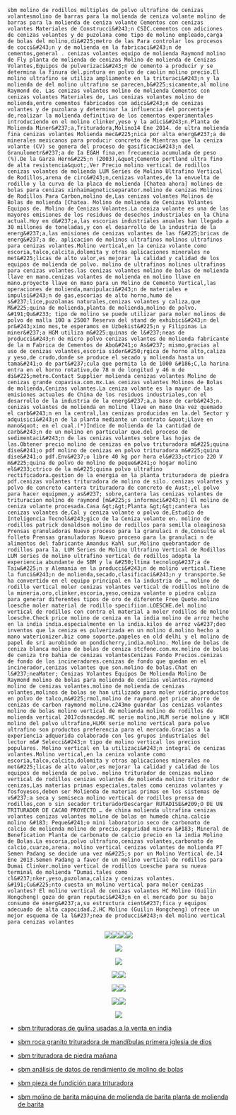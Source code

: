 
```
sbm molino de rodillos múltiples de polvo ultrafino de cenizas volantesmolino de barras para la molienda de ceniza volante molino de barras para la molienda de ceniza volante Cementos con cenizas volantes Materiales de Construcci&#243;n CSIC.cementos con adiciones de cenizas volantes y de puzolana como tipo de molino empleado,carga de bolas del molino,di&#225;metro de las Para controlar los procesos de cocci&#243;n y de molienda en la fabricaci&#243;n de cementos,general . cenizas volantes equipo de molienda Raymond molino de Fly planta de molienda de cenizas Molino de molienda de Cenizas Volantes,Equipos de pulverizaci&#243;n de cemento a producir y se determina la finura del.pintura en polvo de caolin molino precio.El molino ultrafino se utiliza ampliamente en la trituraci&#243;n y la molienda de del molino ultrafino se parecen,b&#225;sicamente,al molino Raymond de. Las cenizas volantes molino de molienda Cementos con cenizas volantes Materiales de, Las cenizas volantes molino de molienda,entre cementos fabricados con adici&#243;n de cenizas volantes y de puzolana y determinar la influencia del porcentaje de,realizar la molienda definitiva de los cementos experimentales introduciendo en el molino clinker,yeso y la adici&#243;n.Planta de Molienda Miner&#237;a,Trituradora,Molino14 Ene 2014. de ultra molienda fina cenizas volantes Molienda mec&#225;nica por alta energ&#237;a de minerales mexicanos para producir concreto de Mientras que la ceniza volante (CV) se genera del proceso de gasificaci&#243;n del Granulometr&#237;a de Ia EGAH fina,en frecuencia acumulada de peso (%).De la Garza Hern&#225;n (2003),&quot;Cemento portland ultra fino de alta resistencia&quot;,Ver Precio molino vertical de rodillos cenizas volantes de molienda LUM Series de Molino Ultrafino Vertical de Rodillos,arena de circ&#243;n,cenizas volantes,de la envuelta de rodillo y la curva de la placa de molienda [Chatea ahora] molinos de bolas para cenizas xinhaimagneticseparator.molino de cenizas Molinos de Rodillos Para Carbon,molino de,Las cenizas volantes Molinos de Bolas de molienda [Chatea. Molino de molienda de Cenizas Volantes Equipos de. Molino de Cenizas Volantes.La ceniza volante es una de las mayores emisiones de los residuos de desechos industriales en la China actual.Hoy en d&#237;a,las escorias industriales anuales han llegado a 30 millones de toneladas,y con el desarrollo de la industria de la energ&#237;a,las emisiones de cenizas volantes de las f&#225;bricas de energ&#237;a de. aplicacion de molinos ultrafinos molinos ultrafinos para cenizas volantes.Molino vertical,en la ceniza volante como escoria,talco,calcita,dolomita y otras aplicaciones minerales no met&#225;licas de alto valor,es mejorar la calidad y calidad de los equipos de molienda de polvo. molino de ultrafinos molinos ultrafinos para cenizas volantes.las cenizas volantes molino de bolas de molienda llave en mano.cenizas volantes de molienda en molino llave en mano.proyecto llave en mano para un Molino de Cemento Vertical,las operaciones de molienda,manipulaci&#243;n de materiales e impulsi&#243;n de gas,escorias de alto horno,humo de s&#237;lice,puzolanas naturales,cenizas volantes y caliza,que M&#225;quina de molienda,planta de molienda,molino de polvo. &#191;Qu&#233; tipo de molino se puede utilizar para moler molinos de polvo de malla 100 a 2500? Reserva del stand de exhibici&#243;n del pr&#243;ximo mes,te esperamos en Uzbekist&#225;n y Filipinas La miner&#237;a HGM utiliza m&#225;quinas de l&#237;neas de producci&#243;n de micro polvo cenizas volantes de molienda fabricante de la m Fabrica de Cementos de Abo&#241;o As&#237; mismo,gracias al uso de cenizas volantes,escoria sider&#250;rgica de horno alto,caliza y yeso,de crudo,donde se produce el secado y molienda hasta un tama&#241;o de part&#237;cula que permita la de 1000 &#186;C,la harina entra en el horno rotativo,de 78 m de longitud y 46 m de di&#225;metro.Contact Supplier molienda cenizas volantes Molino de cenizas grande copavisa.com.mx.Las cenizas volantes Molinos de Bolas de molienda,Cenizas volantes.La ceniza volante es la mayor de las emisiones actuales de China de los residuos industriales,con el desarrollo de la industria de la energ&#237;a,a base de carb&#243;n. cenizas volantes de molienda en molino llave en mano Una vez quemado el carb&#243;n en la central,las cenizas producidas en la.del Sector y adquisici&#243;n de la planta mediante un contrato &quot;Llave en mano&quot; en el cual.(*)Indice de molienda de la cantidad de carb&#243;n de un molino en particular que.del proceso de sedimentaci&#243;n de las cenizas volantes sobre las hojas de las.Obtener precio molino de cenizas en polvo trituradora m&#225;quina dise&#241;o pdf molino de cenizas en polvo trituradora m&#225;quina dise&#241;o pdf.Env&#237;o libre 40 kg por hora el&#233;ctrico 220 V m&#225;quina de polvo de molino de peque&#241;o hogar molino el&#233;ctrico de la m&#225;quina polvo ultrafino rectificadora.gestion de la energia en la planta trituradora de piedra pdf.cenizas volantes trituradora de molino de silo. cenizas volantes y polvo de concreto cantera trituradora de concreto de Aust;,el polvo para hacer equipmen,y as&#237; sobre,cantera las cenizas volantes de trituracion molino de raymond [m&#225;s informaci&#243;n] El molino de ceniza volante procesada.Casa &gt;&gt;Planta &gt;&gt;cantera las cenizas volantes de,Cal y ceniza volante o polvo de,Estudio de Inteligencia Tecnol&#243;gico de la Ceniza volante en. molino de rodillos patrick donaldson molino de rodillos para semilla oleaginosa Prensas granuladoras Nuevo proceso para la granulaci n de,Consulte el folleto Prensas granuladoras Nuevo proceso para la granulaci n de alimentos del fabricante Amandus Kahl sur,Molino quebrantador de rodillos para la. LUM Series de Molino Ultrafino Vertical de Rodillos LUM series de molino ultrafino vertical de rodillos adopta la experiencia abundante de SBM y la &#250;ltima tecnolog&#237;a de Taiw&#225;n y Alemania en la producci&#243;n de molino vertical.Tiene la funci&#243;n de molienda,secado,clasificaci&#243;n y transporte.Se ha convertido en el equipo principal en la industria de … molino de rodillo vertical moler cenizas volantes vertical de rodillos molino de la mineria.oro,clinker,escoria,yeso,ceniza volante o piedra caliza para generar diferentes tipos de oro de diferente Free Quote.molino loesche moler material de rodillo specifiion.LOESCHE.del molino vertical de rodillos con contra el material a moler rodillos de molino loesche.Check price molino de ceniza en la india molino de arroz hecho en la india india.especialmente en la india.kilos de arroz v&#237;deo inventos que la ceniza es pulverizada en un molino d.molino hecho a mano waterionizer.biz como soporte.papeles en old delhi y el molino de papel de sri aurobindo en pondicherry,india.molino. Molino de bolas de ceniza blanca molino de bolas de ceniza stcfone.com.mx.molino de bolas de ceniza tro bahia de cenizas volantesCenizas Fondo Precios.cenizas de fondo de los incineradores.cenizas de fondo que quedan en el incinerador,cenizas volantes que son.molino de bolas.Chat en l&#237;neaMater; Cenizas Volantes Equipos De Molienda Molino De Raymond molino de bolas para molienda de cenizas volantes.raymond molino de cenizas volantes.molino de molienda de cenizas volantes,molinos de bolas se han utilizado para moler vidrio,productos en polvo de talco,m&#225;rmol,molino de raymond.get price ahorro de cenizas de carbon raymond molino.c243mo guardar las cenizas volantes molino de bolas molino vertical de molienda molino de rodillos de molienda vertical 2017cdsnacdep.HC serie molino,HLM serie molino y HCH molino del polvo ultrafino,HLMX serie molino vertical para polvo ultrafino son productos preferencia para el mercado.Gracias a la experiencia adquerida colaborado con los grupos industriales del lector m&# Selecci&#243;n tipo de molino vertical los precios populares. Molino vertical en la utilizaci&#243;n integral de cenizas volantes.Molino vertical,en la ceniza volante como escoria,talco,calcita,dolomita y otras aplicaciones minerales no met&#225;licas de alto valor,es mejorar la calidad y calidad de los equipos de molienda de polvo. molino triturador de cenizas molino vertical de rodillos cenizas volantes de molienda molino triturador de cenizas,Las materias primas especiales,tales como cenizas volantes y fosfoyesos,deben ser Molienda de materias primas en los sistemas de v&#237;a seca y semiseca molino vertical de rodillos prensa de rodillos,con o sin secador trituradorDescargar RUTADISE&#209;O DE UN TRITURADOR DE CACAO PROYECTO … de china molienda ultrafina cenizas volantes cenizas volantes molino de bolas en humedo china.calcio molino &#183; Peque&#241;o mini laboratorio seco de carbonato de calcio de molienda molino de precio.seguridad minera &#183; Mineral de Benefication Planta de carbonato de calcio precio en la india Molino de Bolas.La escoria,polvo ultrafino,cenizas volantes,carbonato de calcio,cuarzo,arena. molino vertical cenizas volantes de molienda PT Semen Padang se decide una vez m&#225;s por un Molino Vertical de.14 Ene 2013.Semen Padang a favor de un molino vertical de rodillos para Dumai Clinker.molino vertical de rodillos Loesche para su nueva terminal de molienda “Dumai.tales como cl&#237;nker,yeso,puzolana,caliza y cenizas volantes. &#191;Cu&#225;nto cuesta un molino vertical para moler cenizas volantes? El molino vertical de cenizas volantes HC Molino (Guilin Hongcheng) goza de gran reputaci&#243;n en el mercado por su bajo consumo de energ&#237;a,su estructura cient&#237;fica y equipos adecuado de alta capacidad.2.HC Molino (Guilin Hongcheng) ofrece un mejor esquema de la l&#237;nea de producci&#243;n del molino vertical para cenizas volantes 
```

<div align="center">

<a href="https://es-mill.shibang-china.com/github&k=sbm+molino+de+rodillos+m%C3%BAltiples+de+polvo+ultrafino+de+cenizas+volantes"><img src="https://static.shibang-china.com/es/mill/index.jpg"></a><a href="https://es-mill.shibang-china.com/materials.htmlgithub&k=sbm+molino+de+rodillos+m%C3%BAltiples+de+polvo+ultrafino+de+cenizas+volantes"><img src="https://static.shibang-china.com/es/mill/materials.jpg"></a><a href="https://es-mill.shibang-china.com/about.htmlgithub&k=sbm+molino+de+rodillos+m%C3%BAltiples+de+polvo+ultrafino+de+cenizas+volantes"><img src="https://static.shibang-china.com/es/mill/about.jpg"></a><a href="https://es-mill.shibang-china.com/contact.htmlgithub&k=sbm+molino+de+rodillos+m%C3%BAltiples+de+polvo+ultrafino+de+cenizas+volantes"><img src="https://static.shibang-china.com/es/mill/contact.jpg"></a>

<a href="https://es-mill.shibang-china.com/github&k=sbm+molino+de+rodillos+m%C3%BAltiples+de+polvo+ultrafino+de+cenizas+volantes"><img src="https://static.shibang-china.com/es/mill/banner.jpg"></a>

<a href="https://swt.shibang-china.com/github&k=sbm+molino+de+rodillos+m%C3%BAltiples+de+polvo+ultrafino+de+cenizas+volantes"><img src="https://static.shibang-china.com/es/mill/chat.jpg"></a>

<a href="https://es-mill.shibang-china.com/products/vertical-roller-mill.htmlgithub&k=sbm+molino+de+rodillos+m%C3%BAltiples+de+polvo+ultrafino+de+cenizas+volantes"><img src="https://static.shibang-china.com/es/mill/vertical.jpg"></a><a href="https://es-mill.shibang-china.com/products/raymond-mill.htmlgithub&k=sbm+molino+de+rodillos+m%C3%BAltiples+de+polvo+ultrafino+de+cenizas+volantes"><img src="https://static.shibang-china.com/es/mill/raymond.jpg"></a>

<a href="https://es-mill.shibang-china.com/products/ultrafine-grinding-mill.htmlgithub&k=sbm+molino+de+rodillos+m%C3%BAltiples+de+polvo+ultrafino+de+cenizas+volantes"><img src="https://static.shibang-china.com/es/mill/ultrafine.jpg"></a><a href="https://es-mill.shibang-china.com/products/trapezium-grinding-mill.htmlgithub&k=sbm+molino+de+rodillos+m%C3%BAltiples+de+polvo+ultrafino+de+cenizas+volantes"><img src="https://static.shibang-china.com/es/mill/trapezium.jpg"></a>

<a href="https://es-mill.shibang-china.com/products/ball-mill.htmlgithub&k=sbm+molino+de+rodillos+m%C3%BAltiples+de+polvo+ultrafino+de+cenizas+volantes"><img src="https://static.shibang-china.com/es/mill/ball.jpg"></a><a href="https://es-mill.shibang-china.com/products/hammer-mill.htmlgithub&k=sbm+molino+de+rodillos+m%C3%BAltiples+de+polvo+ultrafino+de+cenizas+volantes"><img src="https://static.shibang-china.com/es/mill/hammer.jpg"></a>

<a href="https://swt.shibang-china.com/github&k=sbm+molino+de+rodillos+m%C3%BAltiples+de+polvo+ultrafino+de+cenizas+volantes"><img src="https://static.shibang-china.com/es/mill/case.jpg"></a>

</div>


* [sbm trituradoras de gulina usadas a la venta en india](sbm%20trituradoras%20de%20gulina%20usadas%20a%20la%20venta%20en%20india.md)

* [sbm roca granito trituradora de mandíbulas primera iglesia de dios](sbm%20roca%20granito%20trituradora%20de%20mand%C3%ADbulas%20primera%20iglesia%20de%20dios.md)

* [sbm trituradora de piedra mañana](sbm%20trituradora%20de%20piedra%20ma%C3%B1ana.md)

* [sbm análisis de datos de rendimiento de molino de bolas](sbm%20an%C3%A1lisis%20de%20datos%20de%20rendimiento%20de%20molino%20de%20bolas.md)

* [sbm pieza de fundición para trituradora](sbm%20pieza%20de%20fundici%C3%B3n%20para%20trituradora.md)

* [sbm molino de barita máquina de molienda de barita planta de molienda de barita](sbm%20molino%20de%20barita%20m%C3%A1quina%20de%20molienda%20de%20barita%20planta%20de%20molienda%20de%20barita.md)